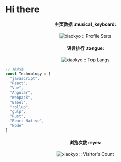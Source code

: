 # Hi there

<h4 align="center">主页数据 :musical_keyboard:</h4>

<p align="center"><img src="https://github-readme-stats.vercel.app/api?username=xiaokyo&show_icons=true&theme=synthwave" alt="xiaokyo :: Profile Stats" /></p>

<h4 align="center">语言排行 :tongue:</h4>

<p align="center"><img src="https://github-readme-stats.vercel.app/api/top-langs/?username=xiaokyo&langs_count=10&theme=tokyonight&layout=compact" alt="xiaokyo :: Top Langs" /></p>

```javascript
// 技术栈
const Technology = [
  "javascript",
  "React",
  "Vue",
  "Angular",
  "Webpack",
  "Babel",
  "rollup",
  "gulp",
  "Rust",
  "React Native",
  "Node"
]
```

<h4 align="center">浏览次数 :eyes:</h4>

<p align="center"><img src="https://profile-counter.glitch.me/{xiaokyo}/count.svg" alt="xiaokyo :: Visitor's Count" /></p>
